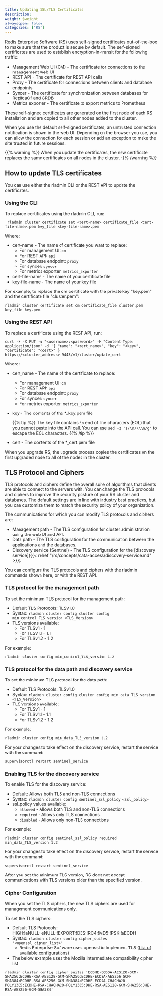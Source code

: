 ```yaml
---
title: Updating SSL/TLS Certificates
description:
weight: $weight
alwaysopen: false
categories: ["RS"]
---
```

Redis Enterprise Software (RS) uses self-signed certificates out-of-the-box to make sure that the product is secure by default.
The self-signed certificates are used to establish encryption-in-transit for the following traffic:

- Management Web UI (CM) - The certificate for connections to the management web UI
- REST API - The certificate for REST API calls
- Proxy - The certificate for connections between clients and database endpoints
- Syncer - The certificate for synchronization between databases for ReplicaOf and CRDB
- Metrics exporter - The certificate to export metrics to Prometheus

These self-signed certificates are generated on the first node of each RS installation and are copied to all other nodes added to the cluster.

When you use the default self-signed certificates, an untrusted connection notification is shown in the web UI.
Depending on the browser you use, you can allow the connection for each session or add an exception to make the site trusted in future sessions.

{{% warning %}}
When you update the certificates, the new certificate replaces the same certificates on all nodes in the cluster.
{{% /warning %}}

## How to update TLS certificates

You can use either the rladmin CLI or the REST API to update the certificates.

### Using the CLI

To replace certificates using the rladmin CLI, run:

```src
 rladmin cluster certificate set <cert-name> certificate_file <cert-file-name>.pem key_file <key-file-name>.pem
```

Where:

- cert-name - The name of certificate you want to replace:
    - For management UI: `cm`
    - For REST API: `api`
    - For database endpoint: `proxy`
    - For syncer: `syncer`
    - For metrics exporter: `metrics_exporter`
- cert-file-name - The name of your certificate file
- key-file-name - The name of your key file

For example, to replace the cm certificate with the private key "key.pem" and the certificate file "cluster.pem":

```src
rladmin cluster certificate set cm certificate_file cluster.pem key_file key.pem
```

### Using the REST API

To replace a certificate using the REST API, run:

```src
curl -k -X PUT -u "<username>:<password>" -H "Content-Type: application/json" -d '{ "name": "<cert_name>", "key": "<key>", "certificate": "<cert>" }' https://<cluster_address>:9443/v1/cluster/update_cert
```

Where:

- cert_name - The name of the certificate to replace:
    - For management UI: `cm`
    - For REST API: `api`
    - For database endpoint: `proxy`
    - For syncer: `syncer`
    - For metrics exporter: `metrics_exporter`
- key - The contents of the *_key.pem file

    {{% tip %}}
    The key file contains `\n` end of line characters (EOL) that you cannot paste into the API call.
    You can use `sed -z 's/\n/\\\n/g'` to escape the EOL characters.
    {{% /tip %}}

- cert - The contents of the *_cert.pem file

When you upgrade RS, the upgrade process copies the certificates on the first upgraded node to all of the nodes in the cluster.

## TLS Protocol and Ciphers

TLS protocols and ciphers define the overall suite of algorithms that clients are able to connect to the servers with. You can change the TLS protocols and ciphers to improve the security posture of your RS cluster and databases. The default settings are in line with industry best practices, but you can customize them to match the security policy of your organization.

The communications for which you can modify TLS protocols and ciphers are:

- Management path - The TLS configuration for cluster administration using the web UI and API.
- Data path - The TLS configuration for the communication between the applications and the databases.
- Discovery service (Sentinel) - The TLS configuration for the [discovery service]({{< relref "/rs/concepts/data-access/discovery-service.md" >}}).

You can configure the TLS protocols and ciphers with the rladmin commands shown here, or with the REST API.

### TLS protocol for the management path

To set the minimum TLS protocol for the management path:

- Default TLS Protocols: TLSv1.0
- Syntax: `rladmin cluster config cluster config min_control_TLS_version <TLS_Version>`
- TLS versions available:
    - For TLSv1 - 1
    - For TLSv1.1 - 1.1
    - For TLSv1.2 - 1.2

For example:

```src
rladmin cluster config min_control_TLS_version 1.2
```

### TLS protocol for the data path and discovery service

To set the minimum TLS protocol for the data path:

- Default TLS Protocols: TLSv1.0
- Syntax: `rladmin cluster config cluster config min_data_TLS_version <TLS_Version>`
- TLS versions available:
    - For TLSv1 - 1
    - For TLSv1.1 - 1.1
    - For TLSv1.2 - 1.2

For example:

```src
rladmin cluster config min_data_TLS_version 1.2
```

For your changes to take effect on the discovery service, restart the service with the command:

```src
supervisorctl restart sentinel_service
```

### Enabling TLS for the discovery service

To enable TLS for the discovery service:

- Default: Allows both TLS and non-TLS connections
- Syntax: `rladmin cluster config sentinel_ssl_policy <ssl_policy>`
- ssl_policy values available:
    - `allowed` - Allows both TLS and non-TLS connections
    - `required` - Allows only TLS connections
    - `disabled` - Allows only non-TLS connections

For example:

```src
rladmin cluster config sentinel_ssl_policy required min_data_TLS_version 1.2
```

For your changes to take effect on the discovery service, restart the service with the command:

```src
supervisorctl restart sentinel_service
```

After you set the minimum TLS version, RS does not accept communications with
TLS versions older than the specified version.

### Cipher Configuration

When you set the TLS ciphers, the new TLS ciphers are used for management communications only.

To set the TLS ciphers:

- Default TLS Protocols: HIGH:!aNULL:!eNULL:!EXPORT:!DES:!RC4:!MD5:!PSK:!aECDH
- Syntax: `rladmin cluster config cipher_suites '<openssl_cipher_list>'`
    - Redis Enterprise Software uses openssl to implement TLS ([List of available configurations](https://www.openssl.org/docs/manmaster/man1/ciphers.html))
- The below example uses the Mozilla intermediate compatibility cipher list

```src
rladmin cluster config cipher_suites 'ECDHE-ECDSA-AES128-GCM-SHA256:ECDHE-RSA-AES128-GCM-SHA256:ECDHE-ECDSA-AES256-GCM-SHA384:ECDHE-RSA-AES256-GCM-SHA384:ECDHE-ECDSA-CHACHA20-POLY1305:ECDHE-RSA-CHACHA20-POLY1305:DHE-RSA-AES128-GCM-SHA256:DHE-RSA-AES256-GCM-SHA384'
```
